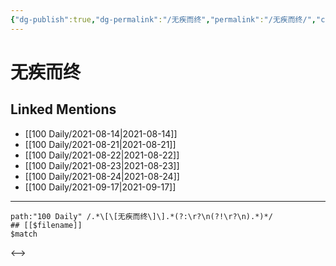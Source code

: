 ```yaml
---
{"dg-publish":true,"dg-permalink":"/无疾而终","permalink":"/无疾而终/","created":"2023-04-10T13:29:04.249+08:00","updated":"2023-04-10T13:29:04.560+08:00"}
---
```


# 无疾而终

## Linked Mentions
- [[100 Daily/2021-08-14\|2021-08-14]]
- [[100 Daily/2021-08-21\|2021-08-21]]
- [[100 Daily/2021-08-22\|2021-08-22]]
- [[100 Daily/2021-08-23\|2021-08-23]]
- [[100 Daily/2021-08-24\|2021-08-24]]
- [[100 Daily/2021-09-17\|2021-09-17]]


---

```expander
path:"100 Daily" /.*\[\[无疾而终\]\].*(?:\r?\n(?!\r?\n).*)*/
## [[$filename]]
$match
```

<-->